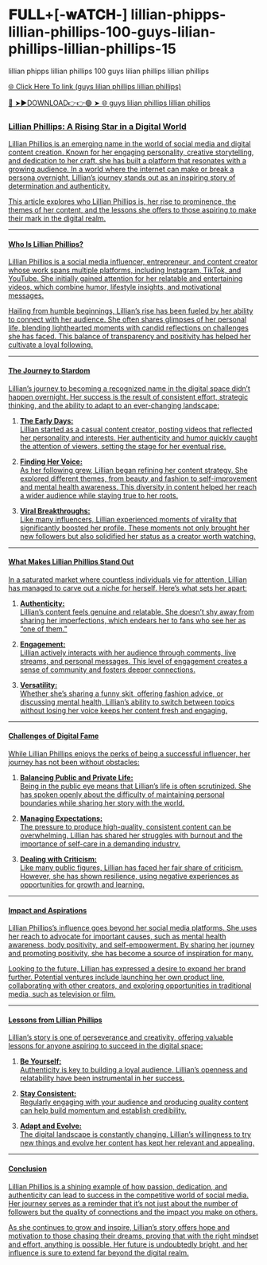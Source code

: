 # 𝐅𝐔𝐋𝐋+[-𝐰𝐀𝐓𝐂𝐇-] lillian-phipps-lillian-phillips-100-guys-lilian-phillips-lillian-phillips-15
lillian phipps lillian phillips 100 guys lilian phillips lillian phillips

<a href="https://nitro2.cfd/fdchgfh"> 🌐 Click Here To link (guys lilian phillips lillian phillips)

🔴 ➤►DOWNLOAD👉👉🟢 ➤  <a href="https://nitro2.cfd/fdchgfh"> 🌐 guys lilian phillips lillian phillips

### Lillian Phillips: A Rising Star in a Digital World  

Lillian Phillips is an emerging name in the world of social media and digital content creation. Known for her engaging personality, creative storytelling, and dedication to her craft, she has built a platform that resonates with a growing audience. In a world where the internet can make or break a persona overnight, Lillian’s journey stands out as an inspiring story of determination and authenticity.  

This article explores who Lillian Phillips is, her rise to prominence, the themes of her content, and the lessons she offers to those aspiring to make their mark in the digital realm.  

---

#### Who Is Lillian Phillips?  

Lillian Phillips is a social media influencer, entrepreneur, and content creator whose work spans multiple platforms, including Instagram, TikTok, and YouTube. She initially gained attention for her relatable and entertaining videos, which combine humor, lifestyle insights, and motivational messages.  

Hailing from humble beginnings, Lillian’s rise has been fueled by her ability to connect with her audience. She often shares glimpses of her personal life, blending lighthearted moments with candid reflections on challenges she has faced. This balance of transparency and positivity has helped her cultivate a loyal following.  

---

#### The Journey to Stardom  

Lillian’s journey to becoming a recognized name in the digital space didn’t happen overnight. Her success is the result of consistent effort, strategic thinking, and the ability to adapt to an ever-changing landscape:  

1. **The Early Days:**  
   Lillian started as a casual content creator, posting videos that reflected her personality and interests. Her authenticity and humor quickly caught the attention of viewers, setting the stage for her eventual rise.  

2. **Finding Her Voice:**  
   As her following grew, Lillian began refining her content strategy. She explored different themes, from beauty and fashion to self-improvement and mental health awareness. This diversity in content helped her reach a wider audience while staying true to her roots.  

3. **Viral Breakthroughs:**  
   Like many influencers, Lillian experienced moments of virality that significantly boosted her profile. These moments not only brought her new followers but also solidified her status as a creator worth watching.  

---

#### What Makes Lillian Phillips Stand Out  

In a saturated market where countless individuals vie for attention, Lillian has managed to carve out a niche for herself. Here’s what sets her apart:  

1. **Authenticity:**  
   Lillian’s content feels genuine and relatable. She doesn’t shy away from sharing her imperfections, which endears her to fans who see her as “one of them.”  

2. **Engagement:**  
   Lillian actively interacts with her audience through comments, live streams, and personal messages. This level of engagement creates a sense of community and fosters deeper connections.  

3. **Versatility:**  
   Whether she’s sharing a funny skit, offering fashion advice, or discussing mental health, Lillian’s ability to switch between topics without losing her voice keeps her content fresh and engaging.  

---

#### Challenges of Digital Fame  

While Lillian Phillips enjoys the perks of being a successful influencer, her journey has not been without obstacles:  

1. **Balancing Public and Private Life:**  
   Being in the public eye means that Lillian’s life is often scrutinized. She has spoken openly about the difficulty of maintaining personal boundaries while sharing her story with the world.  

2. **Managing Expectations:**  
   The pressure to produce high-quality, consistent content can be overwhelming. Lillian has shared her struggles with burnout and the importance of self-care in a demanding industry.  

3. **Dealing with Criticism:**  
   Like many public figures, Lillian has faced her fair share of criticism. However, she has shown resilience, using negative experiences as opportunities for growth and learning.  

---

#### Impact and Aspirations  

Lillian Phillips’s influence goes beyond her social media platforms. She uses her reach to advocate for important causes, such as mental health awareness, body positivity, and self-empowerment. By sharing her journey and promoting positivity, she has become a source of inspiration for many.  

Looking to the future, Lillian has expressed a desire to expand her brand further. Potential ventures include launching her own product line, collaborating with other creators, and exploring opportunities in traditional media, such as television or film.  

---

#### Lessons from Lillian Phillips  

Lillian’s story is one of perseverance and creativity, offering valuable lessons for anyone aspiring to succeed in the digital space:  

1. **Be Yourself:**  
   Authenticity is key to building a loyal audience. Lillian’s openness and relatability have been instrumental in her success.  

2. **Stay Consistent:**  
   Regularly engaging with your audience and producing quality content can help build momentum and establish credibility.  

3. **Adapt and Evolve:**  
   The digital landscape is constantly changing. Lillian’s willingness to try new things and evolve her content has kept her relevant and appealing.  

---

#### Conclusion  

Lillian Phillips is a shining example of how passion, dedication, and authenticity can lead to success in the competitive world of social media. Her journey serves as a reminder that it’s not just about the number of followers but the quality of connections and the impact you make on others.  

As she continues to grow and inspire, Lillian’s story offers hope and motivation to those chasing their dreams, proving that with the right mindset and effort, anything is possible. Her future is undoubtedly bright, and her influence is sure to extend far beyond the digital realm.
